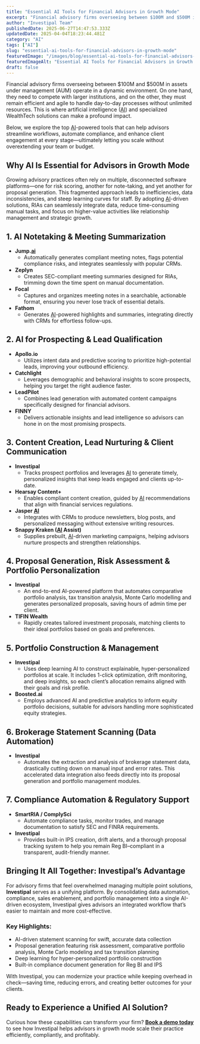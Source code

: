 ```yaml
---
title: "Essential AI Tools for Financial Advisors in Growth Mode"
excerpt: "Financial advisory firms overseeing between $100M and $500M in assets under management (AUM) operate in a dynamic environment."
author: "Investipal Team"
publishedDate: 2025-06-27T14:47:53.333Z
updatedDate: 2025-04-04T18:23:44.481Z
category: "AI"
tags: ["AI"]
slug: "essential-ai-tools-for-financial-advisors-in-growth-mode"
featuredImage: "/images/blog/essential-ai-tools-for-financial-advisors-in-growth-mode__hero.png"
featuredImageAlt: "Essential AI Tools for Financial Advisors in Growth Mode"
draft: false
---
```

<p id="">Financial advisory firms overseeing between $100M and $500M in assets under management (AUM) operate in a dynamic environment. On one hand, they need to compete with larger institutions, and on the other, they must remain efficient and agile to handle day-to-day processes without unlimited resources. This is where artificial intelligence (<a href="/blog/tag/ai">AI</a>) and specialized WealthTech solutions can make a profound impact.</p><p id="">Below, we explore the top <a href="/blog/tag/ai">AI</a>-powered tools that can help advisors streamline workflows, automate compliance, and enhance client engagement at every stage—ultimately letting you scale without overextending your team or budget.</p><h2 id="">Why AI Is Essential for Advisors in Growth Mode</h2><p id="">Growing advisory practices often rely on multiple, disconnected software platforms—one for risk scoring, another for note-taking, and yet another for proposal generation. This fragmented approach leads to inefficiencies, data inconsistencies, and steep learning curves for staff. By adopting <a href="/blog/tag/ai">AI</a>-driven solutions, RIAs can seamlessly integrate data, reduce time-consuming manual tasks, and focus on higher-value activities like relationship management and strategic growth.</p><h2 id="">1. AI Notetaking & Meeting Summarization</h2><ul id=""><li id=""><strong id="">Jump.<a href="/blog/tag/ai">ai</a></strong><ul id=""><li id="">Automatically generates compliant meeting notes, flags potential compliance risks, and integrates seamlessly with popular CRMs.</li></ul></li><li id=""><strong id="">Zeplyn</strong><ul id=""><li id="">Creates SEC-compliant meeting summaries designed for RIAs, trimming down the time spent on manual documentation.</li></ul></li><li id=""><strong id="">Focal</strong><ul id=""><li id="">Captures and organizes meeting notes in a searchable, actionable format, ensuring you never lose track of essential details.</li></ul></li><li id=""><strong id="">Fathom</strong><ul id=""><li id="">Generates <a href="/blog/tag/ai">AI</a>-powered highlights and summaries, integrating directly with CRMs for effortless follow-ups.</li></ul></li></ul><h2 id="">2. AI for Prospecting & Lead Qualification</h2><ul id=""><li id=""><strong id="">Apollo.io</strong><ul id=""><li id="">Utilizes intent data and predictive scoring to prioritize high-potential leads, improving your outbound efficiency.</li></ul></li><li id=""><strong id="">Catchlight</strong><ul id=""><li id="">Leverages demographic and behavioral insights to score prospects, helping you target the right audience faster.</li></ul></li><li id=""><strong id="">LeadPilot</strong><ul id=""><li id="">Combines lead generation with automated content campaigns specifically designed for financial advisors.</li></ul></li><li id=""><strong id="">FINNY</strong><ul id=""><li id="">Delivers actionable insights and lead intelligence so advisors can hone in on the most promising prospects.</li></ul></li></ul><h2 id="">3. Content Creation, Lead Nurturing & Client Communication</h2><ul id=""><li id=""><strong id="">Investipal</strong><ul id=""><li id="">Tracks prospect portfolios and leverages <a href="/blog/tag/ai">AI</a> to generate timely, personalized insights that keep leads engaged and clients up-to-date.</li></ul></li><li id=""><strong id="">Hearsay Content+</strong><ul id=""><li id="">Enables compliant content creation, guided by <a href="/blog/tag/ai">AI</a> recommendations that align with financial services regulations.</li></ul></li><li id=""><strong id="">Jasper <a href="/blog/tag/ai">AI</a></strong><ul id=""><li id="">Integrates with CRMs to produce newsletters, blog posts, and personalized messaging without extensive writing resources.</li></ul></li><li id=""><strong id="">Snappy Kraken (<a href="/blog/tag/ai">AI</a> Assist)</strong><ul id=""><li id="">Supplies prebuilt, <a href="/blog/tag/ai">AI</a>-driven marketing campaigns, helping advisors nurture prospects and strengthen relationships.</li></ul></li></ul><h2 id="">4. Proposal Generation, Risk Assessment & Portfolio Personalization</h2><ul id=""><li id=""><strong id="">Investipal</strong><ul id=""><li id="">An end-to-end AI-powered platform that automates comparative portfolio analysis, tax transition analysis, Monte Carlo modelling and generates personalized proposals, saving hours of admin time per client.</li></ul></li><li id=""><strong id="">TIFIN Wealth</strong><ul id=""><li id="">Rapidly creates tailored investment proposals, matching clients to their ideal portfolios based on goals and preferences.</li></ul></li></ul><h2 id="">5. Portfolio Construction & Management</h2><ul id=""><li id=""><strong id="">Investipal</strong><ul id=""><li id="">Uses deep learning AI to construct explainable, hyper-personalized portfolios at scale. It includes 1-click optimization, drift monitoring, and deep insights, so each client’s allocation remains aligned with their goals and risk profile.</li></ul></li><li id=""><strong id="">Boosted.ai</strong><ul id=""><li id="">Employs advanced AI and predictive analytics to inform equity portfolio decisions, suitable for advisors handling more sophisticated equity strategies.</li></ul></li></ul><h2 id="">6. Brokerage Statement Scanning (Data Automation)</h2><ul id=""><li id=""><strong id="">Investipal</strong><ul id=""><li id="">Automates the extraction and analysis of brokerage statement data, drastically cutting down on manual input and error rates. This accelerated data integration also feeds directly into its proposal generation and portfolio management modules.</li></ul></li></ul><h2 id="">7. Compliance Automation & Regulatory Support</h2><ul id=""><li id=""><strong id="">SmartRIA / ComplySci</strong><ul id=""><li id="">Automate compliance tasks, monitor trades, and manage documentation to satisfy SEC and FINRA requirements.</li></ul></li><li id=""><strong id="">Investipal</strong><ul id=""><li id="">Provides built-in IPS creation, drift alerts, and a thorough proposal tracking system to help you remain Reg BI–compliant in a transparent, audit-friendly manner.</li></ul></li></ul><h2 id="">Bringing It All Together: Investipal’s Advantage</h2><p id="">For advisory firms that feel overwhelmed managing multiple point solutions, <strong id="">Investipal</strong> serves as a unifying platform. By consolidating data automation, compliance, sales enablement, and portfolio management into a single AI-driven ecosystem, Investipal gives advisors an integrated workflow that’s easier to maintain and more cost-effective.</p><h3 id="">Key Highlights:</h3><ul id=""><li id="">AI-driven statement scanning for swift, accurate data collection</li><li id="">Proposal generation featuring risk assessment, comparative portfolio analysis, Monte Carlo modeling and tax transition planning</li><li id="">Deep learning for hyper-personalized portfolio construction</li><li id="">Built-in compliance document generation for Reg BI and IPS</li></ul><p id="">With Investipal, you can modernize your practice while keeping overhead in check—saving time, reducing errors, and creating better outcomes for your clients.</p><h2 id="">Ready to Experience a Unified AI Solution?</h2><p id="">Curious how these capabilities can transform your firm? <a href="/book-a-demo" id=""><strong id="">Book a demo today</strong></a> to see how Investipal helps advisors in growth mode scale their practice efficiently, compliantly, and profitably.</p>